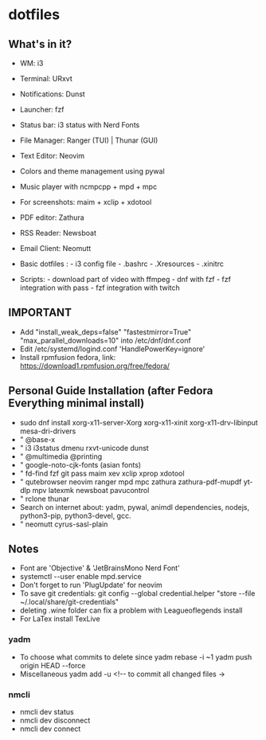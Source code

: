 # dotfiles

## What's in it?

- WM: i3
- Terminal: URxvt
- Notifications: Dunst
- Launcher: fzf
- Status bar: i3 status with Nerd Fonts
- File Manager: Ranger (TUI) | Thunar (GUI)
- Text Editor: Neovim
- Colors and theme management using pywal
- Music player with ncmpcpp + mpd + mpc
- For screenshots: maim + xclip + xdotool
- PDF editor: Zathura
- RSS Reader: Newsboat
- Email Client: Neomutt
- Basic dotfiles :
		- i3 config file
		- .bashrc
		- .Xresources
		- .xinitrc

- Scripts: 
		- download part of video with ffmpeg
		- dnf with fzf
		- fzf integration with pass
        - fzf integration with twitch

## IMPORTANT

- Add "install_weak_deps=false" "fastestmirror=True" "max_parallel_downloads=10" into /etc/dnf/dnf.conf
- Edit /etc/systemd/logind.conf 'HandlePowerKey=ignore'
- Install rpmfusion fedora, link: https://download1.rpmfusion.org/free/fedora/

## Personal Guide Installation (after Fedora Everything minimal install)

- sudo dnf install xorg-x11-server-Xorg xorg-x11-xinit xorg-x11-drv-libinput mesa-dri-drivers
- " @base-x 
- " i3 i3status dmenu rxvt-unicode dunst
- " @multimedia @printing
- " google-noto-cjk-fonts  (asian fonts)
- " fd-find fzf git pass maim xev xclip xprop xdotool  
- " qutebrowser neovim ranger mpd mpc zathura zathura-pdf-mupdf yt-dlp mpv latexmk newsboat pavucontrol
- " rclone thunar
- Search on internet about: yadm, pywal, animdl
  dependencies, nodejs, python3-pip, python3-devel, gcc. <!-- gcc probably is not necessary -->
- " neomutt cyrus-sasl-plain <!-- cyrus.. is for authentication when sending emails -->

## Notes
- Font are 'Objective' & 'JetBrainsMono Nerd Font'
- systemctl --user enable mpd.service <!-- to run mpd at start -->
- Don't forget to run 'PlugUpdate' for neovim
- To save git credentials: 
	git config --global credential.helper "store --file ~/.local/share/git-credentials"
- deleting .wine folder can fix a problem with Leagueoflegends install
- For LaTex install TexLive

### yadm 
- To choose what commits to delete since <commit>
	yadm rebase -i <commit>~1 			<!-- to choose -->
	yadm push origin HEAD --force 	<!-- to rebase -->
- Miscellaneous
	yadm add -u 										<!-- to commit all changed files ->

### nmcli
- nmcli dev status
- nmcli dev disconnect <device>
- nmcli dev connect <device>

